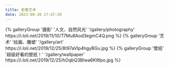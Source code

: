 ```yaml
---
title: 影像艺术
date: 2023-08-30 17:47:20
---
```


<div class="gallery-group-main">
{% galleryGroup '摄影' '人文、自然风光' '/gallery/photography' https://i.loli.net/2019/11/10/T7Mu8Aod3egmC4Q.png %}
{% galleryGroup '艺术' '绘画、雕塑' '/gallery/art' https://i.loli.net/2019/12/25/8t97aVlp4hgyBGu.jpg %}
{% galleryGroup '壁纸' '超级好看的壁纸！' '/gallery/wallpaper' https://i.loli.net/2019/12/25/hOqbQ3BIwa6KWpo.jpg %}
</div>
